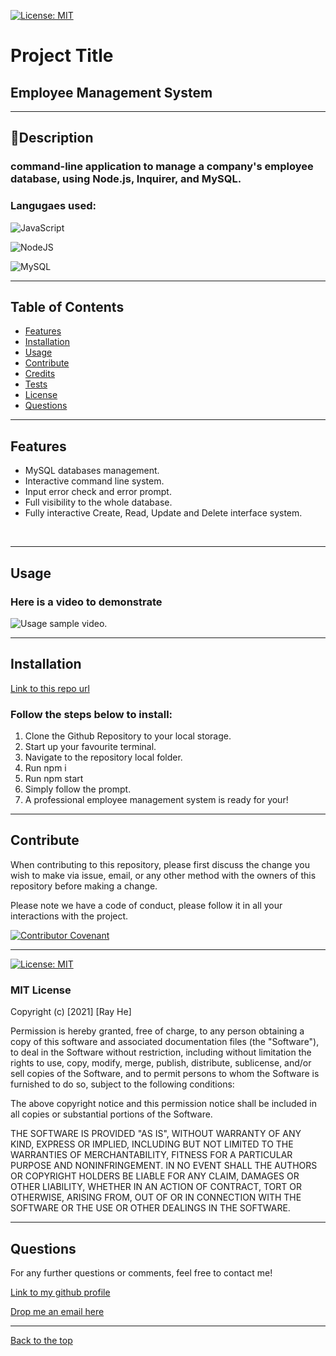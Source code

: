 [![License: MIT](https://img.shields.io/badge/License-MIT-yellow.svg)](https://opensource.org/licenses/MIT) 
# Project Title

## Employee Management System

 --- 

## 📖Description

### command-line application to manage a company's employee database, using Node.js, Inquirer, and MySQL.

### Langugaes used: 
![JavaScript](https://img.shields.io/badge/javascript-%23323330.svg?style=for-the-badge&logo=javascript&logoColor=%23F7DF1E)

![NodeJS](https://img.shields.io/badge/node.js-6DA55F?style=for-the-badge&logo=node.js&logoColor=white)

![MySQL](https://img.shields.io/badge/mysql-%2300f.svg?style=for-the-badge&logo=mysql&logoColor=white)

 --- 

## Table of Contents

- [Features](#features)
- [Installation](#installation)
- [Usage](#usage)
- [Contribute](#contribute)
- [Credits](#credits)
- [Tests](#tests)
- [License](#license)
- [Questions](#questions)

 --- 

## Features 
* MySQL databases management.
* Interactive command line system.
* Input error check and error prompt.
* Full visibility to the whole database.
* Fully interactive Create, Read, Update and Delete interface system.

<br/>

 --- 

## Usage

### Here is a video to demonstrate 

![Usage sample video.](NA)

 --- 

## Installation

[Link to this repo url](https://github.com/DevRayHE/employee-tracker)

### Follow the steps below to install:
1. Clone the Github Repository to your local storage.
2. Start up your favourite terminal.
3. Navigate to the repository local folder.
4. Run npm i
5. Run npm start
6. Simply follow the prompt.
7. A professional employee management system is ready for your!

 --- 

## Contribute

When contributing to this repository, please first discuss the change you wish to make via issue, email, or any other method with the owners of this repository before making a change.

Please note we have a code of conduct, please follow it in all your interactions with the project.

[![Contributor Covenant](https://img.shields.io/badge/Contributor%20Covenant-2.1-4baaaa.svg)](https://www.contributor-covenant.org/version/2/1/code_of_conduct/code_of_conduct.md)

 --- 

[![License: MIT](https://img.shields.io/badge/License-MIT-yellow.svg)](https://opensource.org/licenses/MIT) 
### MIT License

Copyright (c) [2021] [Ray He]

Permission is hereby granted, free of charge, to any person obtaining a copy
of this software and associated documentation files (the "Software"), to deal
in the Software without restriction, including without limitation the rights
to use, copy, modify, merge, publish, distribute, sublicense, and/or sell
copies of the Software, and to permit persons to whom the Software is
furnished to do so, subject to the following conditions:

The above copyright notice and this permission notice shall be included in all
copies or substantial portions of the Software.

THE SOFTWARE IS PROVIDED "AS IS", WITHOUT WARRANTY OF ANY KIND, EXPRESS OR
IMPLIED, INCLUDING BUT NOT LIMITED TO THE WARRANTIES OF MERCHANTABILITY,
FITNESS FOR A PARTICULAR PURPOSE AND NONINFRINGEMENT. IN NO EVENT SHALL THE
AUTHORS OR COPYRIGHT HOLDERS BE LIABLE FOR ANY CLAIM, DAMAGES OR OTHER
LIABILITY, WHETHER IN AN ACTION OF CONTRACT, TORT OR OTHERWISE, ARISING FROM,
OUT OF OR IN CONNECTION WITH THE SOFTWARE OR THE USE OR OTHER DEALINGS IN THE
SOFTWARE.

 --- 

## Questions

For any further questions or comments, feel free to contact me!

[Link to my github profile](https://github.com/Devrayhe/)

[Drop me an email here](mailto:devrayhe@gmail.com)

 --- 

[Back to the top](#project-title)